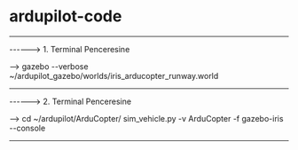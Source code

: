 # ardupilot-code
___________________________________________

------>  1. Terminal Penceresine

-->  gazebo --verbose ~/ardupilot_gazebo/worlds/iris_arducopter_runway.world
___________________________________________

------>  2. Terminal Penceresine

-->  cd ~/ardupilot/ArduCopter/
sim_vehicle.py -v ArduCopter -f gazebo-iris --console
___________________________________________
